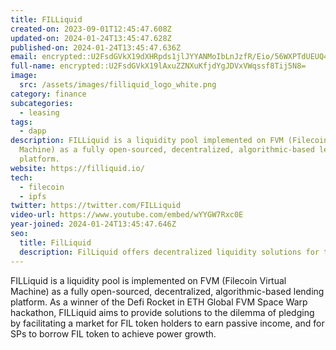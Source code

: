 ```yaml
---
title: FILLiquid
created-on: 2023-09-01T12:45:47.608Z
updated-on: 2024-01-24T13:45:47.628Z
published-on: 2024-01-24T13:45:47.636Z
email: encrypted::U2FsdGVkX19dXHRpds1jlJYYANMoIbLnJzfR/Eio/56WXPTdUEUQ4aaYGpE0wJoB
full-name: encrypted::U2FsdGVkX19lAxuZZNXuKfjdYgJDVxVWqssf8Tij5N8=
image:
  src: /assets/images/filliquid_logo_white.png
category: finance
subcategories:
  - leasing
tags:
  - dapp
description: FILLiquid is a liquidity pool implemented on FVM (Filecoin Virtual
  Machine) as a fully open-sourced, decentralized, algorithmic-based lending
  platform.
website: https://filliquid.io/
tech:
  - filecoin
  - ipfs
twitter: https://twitter.com/FILLiquid
video-url: https://www.youtube.com/embed/wYYGW7Rxc0E
year-joined: 2024-01-24T13:45:47.646Z
seo:
  title: FilLiquid
  description: FilLiquid offers decentralized liquidity solutions for the Filecoin network.
---
```


FILLiquid is a liquidity pool is implemented on FVM (Filecoin Virtual Machine) as a fully open-sourced, decentralized, algorithmic-based lending platform. As a winner of the Defi Rocket in ETH Global FVM Space Warp hackathon, FILLiquid aims to provide solutions to the dilemma of pledging by facilitating a market for FIL token holders to earn passive income, and for SPs to borrow FIL token to achieve power growth.
